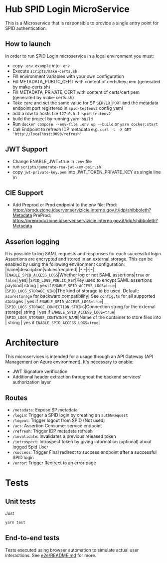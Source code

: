 # Hub SPID Login MicroService

This is a Microservice that is responsible to provide a single entry point for SPID authentication.

## How to launch

In order to run SPID Login microservice in a local environment you must:

- copy `.env.example` into `.env`
- Execute `scripts/make-certs.sh`
- Fill environment variables with your own configuration
- Fill METADATA_PUBLIC_CERT with content of certs/key.pem (generated by make-certs.sh)
- Fill METADATA_PRIVATE_CERT with content of certs/cert.pem (generated by make-certs.sh)
- Take care and set the same value for SP `SERVER_PORT` and the metadata endpoint port registered in `spid-testenv2` config yaml
- add a row to hosts file `127.0.0.1 spid-testenv2`
- build the project by running `yarn build`
- Run `docker compose --env-file .env up --build` or `yarn docker:start`
- Call Endpoint to refresh IDP metadata e.g. `curl -L -X GET 'http://localhost:9090/refresh'`

## JWT Support

- Change ENABLE_JWT=true in `.env` file
- run `scripts/generate-rsa-jwt-key-pair.sh`
- copy `jwt-private-key.pem` into JWT_TOKEN_PRIVATE_KEY as single line \n

## CIE Support

- Add Preprod or Prod endpoint to the env file:
  Prod: https://produzione.idserver.servizicie.interno.gov.it/idp/shibboleth?Metadata
  PreProd: https://preproduzione.idserver.servizicie.interno.gov.it/idp/shibboleth?Metadata

## Asserion logging
It is possible to log SAML requests and responses for each successful login. Assertions are encrypted and stored in an external storage. This can be enabled by using the following environment configuration:
|name|description|values|required|
|-|-|-|-|
|`ENABLE_SPID_ACCESS_LOGS`|Whether log or not SAML assertions|`true` or `false`| yes|
|`SPID_LOGS_PUBLIC_KEY`|Key used to encypt SAML assertions payload| string | yes if `ENABLE_SPID_ACCESS_LOGS=true`|
|`SPID_LOGS_STORAGE_KIND`|The kind of storage to be used. Default: `azurestorage` for backward compatibility| See `config.ts` for all supported storages  | yes if `ENABLE_SPID_ACCESS_LOGS=true`|
|`SPID_LOGS_STORAGE_CONNECTION_STRING`|Connection string for the external storage| string | yes if `ENABLE_SPID_ACCESS_LOGS=true`|
|`SPID_LOGS_STORAGE_CONTAINER_NAME`|Name of the container to store files into | string | yes if `ENABLE_SPID_ACCESS_LOGS=true`|




# Architecture

This microservices is intended for a usage through an API Gateway (API Management on Azure environment). It's necessary to enable:

- JWT Signature verification
- Additional header extraction throughout the backend services' authorization layer

## Routes
* `/metadata`: Expose SP metadata
* `/login`: Trigger a SPID login by creating an `authNRequest`
* `/logout`: Trigger logout from SPID (Not used)
* `/acs`: Assertion Consumer service endpoint
* `/refresh`: Trigger IDP metadata refresh
* `/invalidate`: Invalidates a previous released token
* `/introspect`: Introspect token by giving information (optional) about logged Spid User
* `/success`: Trigger Final redirect to success endpoint after a successful SPID login
* `/error`: Trigger Redirect to an error page

# Tests

## Unit tests
Just
```sh
yarn test
```

## End-to-end tests
Tests executed using browser automation to simulate actual user interactions. See [e2e/README.md](e2e/README.md) for more.
